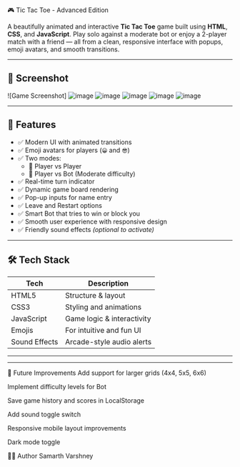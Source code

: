 🎮 Tic Tac Toe - Advanced Edition

A beautifully animated and interactive **Tic Tac Toe** game built using **HTML**, **CSS**, and **JavaScript**. Play solo against a moderate bot or enjoy a 2-player match with a friend — all from a clean, responsive interface with popups, emoji avatars, and smooth transitions.

---

## 📸 Screenshot

![Game Screenshot]
![image](https://github.com/user-attachments/assets/0e29ae82-9cfa-4ad9-9664-4e93536c584a)
![image](https://github.com/user-attachments/assets/d96f1df0-01b8-4ba4-9880-8ba5fae39599)
![image](https://github.com/user-attachments/assets/93ea628d-9306-469c-8169-be209ff130b6)
![image](https://github.com/user-attachments/assets/5130b8b4-c579-4e4e-92f5-2fdc89429c6f)
![image](https://github.com/user-attachments/assets/b80b779e-9cd8-44df-9117-913e50946601)

---

## 🚀 Features

- ✅ Modern UI with animated transitions
- ✅ Emoji avatars for players (`😀` and `😎`)
- ✅ Two modes:
  - 🔹 Player vs Player
  - 🔹 Player vs Bot (Moderate difficulty)
- ✅ Real-time turn indicator
- ✅ Dynamic game board rendering
- ✅ Pop-up inputs for name entry
- ✅ Leave and Restart options
- ✅ Smart Bot that tries to win or block you
- ✅ Smooth user experience with responsive design
- ✅ Friendly sound effects *(optional to activate)*

---

## 🛠️ Tech Stack

| Tech         | Description                   |
|--------------|-------------------------------|
| HTML5        | Structure & layout             |
| CSS3         | Styling and animations         |
| JavaScript   | Game logic & interactivity     |
| Emojis       | For intuitive and fun UI       |
| Sound Effects| Arcade-style audio alerts      |

---

---
🧠 Future Improvements
 Add support for larger grids (4x4, 5x5, 6x6)

 Implement difficulty levels for Bot

 Save game history and scores in LocalStorage

 Add sound toggle switch

 Responsive mobile layout improvements

 Dark mode toggle

 
👨‍🎨 Author
Samarth Varshney
